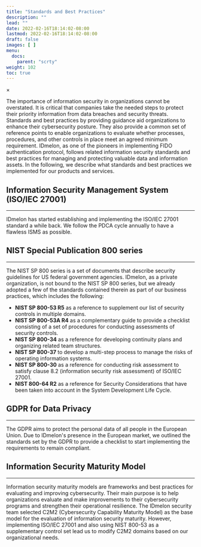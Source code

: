 ```yaml
---
title: "Standards and Best Practices"
description: ""
lead: ""
date: 2022-02-16T18:14:02-08:00
lastmod: 2022-02-16T18:14:02-08:00
draft: false
images: [ ]
menu:
  docs:
    parent: "scrty"
weight: 102
toc: true
---
```


<div id="_modal" class="modal">
  <span class="close">&times;</span>
  <img class="modal-content" id="img01">
</div>

The importance of information security in organizations cannot be overstated. It is critical that companies take the
needed steps to protect their priority information from data breaches and security threats. Standards and best practices
by providing guidance aid organizations to enhance their cybersecurity posture. They also provide a common set of
reference points to enable organizations to evaluate whether processes, procedures, and other controls in place meet an
agreed minimum requirement. IDmelon, as one of the pioneers in implementing FIDO authentication protocol, follows
related information security standards and best practices for managing and protecting valuable data and information
assets. In the following, we describe what standards and best practices we implemented for our products and services.

## Information Security Management System (ISO/IEC 27001)

---

IDmelon has started establishing and implementing the ISO/IEC 27001 standard a while back. We follow the PDCA cycle
annually to have a flawless ISMS as possible.

## NIST Special Publication 800 series

---

The NIST SP 800 series is a set of documents that describe security guidelines for US federal government agencies.
IDmelon, as a private organization, is not bound to the NIST SP 800 series, but we already adopted a few of the
standards contained therein as part of our business practices, which includes the following:

- **NIST SP 800-53 R5** as a reference to supplement our list of security controls in multiple domains.
- **NIST SP 800-53A R4** as a complementary guide to provide a checklist consisting of a set of procedures for
  conducting assessments of security controls.
- **NIST SP 800-34** as a reference for developing continuity plans and organizing related team structures.
- **NIST SP 800-37** to develop a multi-step process to manage the risks of operating information systems.
- **NIST SP 800-30** as a reference for conducting risk assessment to satisfy clause 8.2 (information security risk
  assessment) of ISO/IEC 27001.
- **NIST 800-64 R2** as a reference for Security Considerations that have been taken into account in the System
  Development Life Cycle.

## GDPR for Data Privacy

---

The GDPR aims to protect the personal data of all people in the European Union. Due to IDmelon's presence in the
European market, we outlined the standards set by the GDPR to provide a checklist to start implementing the requirements
to remain compliant.

## Information Security Maturity Model

---

Information security maturity models are frameworks and best practices for evaluating and improving cybersecurity. Their
main purpose is to help organizations evaluate and make improvements to their cybersecurity programs and strengthen
their operational resilience. The IDmelon security team selected C2M2 (Cybersecurity Capability Maturity Model) as the
base model for the evaluation of information security maturity. However, implementing ISO/IEC 27001 and also using NIST
800-53 as a supplementary control set lead us to modify C2M2 domains based on our organizational needs.
